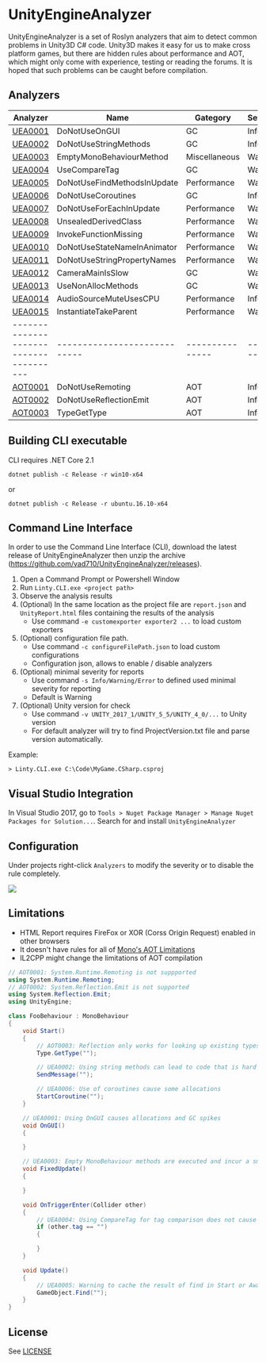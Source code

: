 UnityEngineAnalyzer
===================

UnityEngineAnalyzer is a set of Roslyn analyzers that aim to detect common problems in Unity3D C# code. Unity3D makes it easy for us to make cross platform games, but there are hidden rules about performance and AOT, which might only come with experience, testing or reading the forums. It is hoped that such problems can be caught before compilation.

Analyzers
---------------------

| Analyzer                               | Name                       | Gategory       | Severity    |
| -------------------------------------- | -------------------------- | ---------------| ------------|
| [UEA0001](Documents/analyzers/UEA0001) |DoNotUseOnGUI               | GC             |Info         |
| [UEA0002](Documents/analyzers/UEA0002) |DoNotUseStringMethods       | GC             |Info         |
| [UEA0003](Documents/analyzers/UEA0003) |EmptyMonoBehaviourMethod    | Miscellaneous  |Warning      |
| [UEA0004](Documents/analyzers/UEA0004) |UseCompareTag               | GC             |Warning      |
| [UEA0005](Documents/analyzers/UEA0005) |DoNotUseFindMethodsInUpdate | Performance    |Warning      |
| [UEA0006](Documents/analyzers/UEA0006) |DoNotUseCoroutines          | GC             |Info         |
| [UEA0007](Documents/analyzers/UEA0007) |DoNotUseForEachInUpdate     | Performance    |Warning      |
| [UEA0008](Documents/analyzers/UEA0008) |UnsealedDerivedClass        | Performance    |Warning      |
| [UEA0009](Documents/analyzers/UEA0009) |InvokeFunctionMissing       | Performance    |Warning      |
| [UEA0010](Documents/analyzers/UEA0010) |DoNotUseStateNameInAnimator | Performance    |Warning      |
| [UEA0011](Documents/analyzers/UEA0011) |DoNotUseStringPropertyNames | Performance    |Warning      |
| [UEA0012](Documents/analyzers/UEA0012) |CameraMainIsSlow            | GC             |Warning      |
| [UEA0013](Documents/analyzers/UEA0013) |UseNonAllocMethods          | GC             |Warning      |
| [UEA0014](Documents/analyzers/UEA0014) |AudioSourceMuteUsesCPU      | Performance    |Info         |
| [UEA0015](Documents/analyzers/UEA0015) |InstantiateTakeParent       | Performance    |Warning      |
| -------------------------------------- |----------------------------|--------------- | ----------- |
| [AOT0001](Documents/analyzers/AOT0001) |DoNotUseRemoting            | AOT            |Info         |
| [AOT0002](Documents/analyzers/AOT0002) |DoNotUseReflectionEmit      | AOT            |Info         |
| [AOT0003](Documents/analyzers/AOT0003) |TypeGetType                 | AOT            |Info         |

Building CLI executable
---------------------

CLI requires .NET Core 2.1

```
dotnet publish -c Release -r win10-x64
```
or
```
dotnet publish -c Release -r ubuntu.16.10-x64
```

Command Line Interface
---------------------

In order to use the Command Line Interface (CLI), download the latest release of UnityEngineAnalyzer then unzip the archive (https://github.com/vad710/UnityEngineAnalyzer/releases).

1. Open a Command Prompt or Powershell Window
1. Run `Linty.CLI.exe <project path>`
1. Observe the analysis results
1. (Optional) In the same location as the project file are `report.json` and `UnityReport.html` files containing the results of the analysis
    * Use command `-e customexporter exporter2 ...` to load custom exporters
1. (Optional) configuration file path.
    * Use command `-c configureFilePath.json` to load custom configurations
	* Configuration json, allows to enable / disable analyzers
1. (Optional) minimal severity for reports
	* Use command `-s Info/Warning/Error` to defined used minimal severity for reporting
	* Default is Warning
1.	(Optional) Unity version for check
	* Use command `-v UNITY_2017_1/UNITY_5_5/UNITY_4_0/...` to Unity version
	* For default analyzer will try to find ProjectVersion.txt file and parse version automatically.

Example:

`> Linty.CLI.exe C:\Code\MyGame.CSharp.csproj` 


Visual Studio Integration
-------------------------

In Visual Studio 2017, go to `Tools > Nuget Package Manager > Manage Nuget Packages for Solution...`. Search for and install `UnityEngineAnalyzer`

Configuration
-------------

Under projects right-click `Analyzers` to modify the severity or to disable the rule completely.

![](https://raw.githubusercontent.com/meng-hui/UnityEngineAnalyzer/master/Documents/configuration.png)

Limitations
-----------

- HTML Report requires FireFox or XOR (Corss Origin Request) enabled in other browsers
- It doesn't have rules for all of [Mono's AOT Limitations](https://developer.xamarin.com/guides/ios/advanced_topics/limitations/)
- IL2CPP might change the limitations of AOT compilation


```C#
// AOT0001: System.Runtime.Remoting is not suppported
using System.Runtime.Remoting;
// AOT0002: System.Reflection.Emit is not supported
using System.Reflection.Emit;
using UnityEngine;

class FooBehaviour : MonoBehaviour 
{
	void Start()
	{
		// AOT0003: Reflection only works for looking up existing types
		Type.GetType("");

		// UEA0002: Using string methods can lead to code that is hard to maintain
		SendMessage("");

		// UEA0006: Use of coroutines cause some allocations
		StartCoroutine("");
	}

	// UEA0001: Using OnGUI causes allocations and GC spikes
	void OnGUI()
	{

	}

	// UEA0003: Empty MonoBehaviour methods are executed and incur a small overhead
	void FixedUpdate()
	{

	}

	void OnTriggerEnter(Collider other)
	{
		// UEA0004: Using CompareTag for tag comparison does not cause allocations
		if (other.tag == "")
		{

		}
	}

	void Update()
	{
		// UEA0005: Warning to cache the result of find in Start or Awake
		GameObject.Find("");
	}
}
```

License
-------

See [LICENSE](https://raw.githubusercontent.com/meng-hui/UnityEngineAnalyzer/master/LICENSE)
